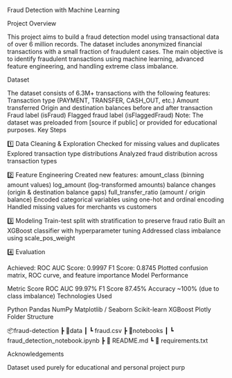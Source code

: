 Fraud Detection with Machine Learning

Project Overview

This project aims to build a fraud detection model using transactional data of over 6 million records. The dataset includes anonymized financial transactions with a small fraction of fraudulent cases. The main objective is to identify fraudulent transactions using machine learning, advanced feature engineering, and handling extreme class imbalance.

Dataset

The dataset consists of 6.3M+ transactions with the following features:
Transaction type (PAYMENT, TRANSFER, CASH_OUT, etc.)
Amount transferred
Origin and destination balances before and after transaction
Fraud label (isFraud)
Flagged fraud label (isFlaggedFraud)
Note: The dataset was preloaded from [source if public] or provided for educational purposes.
Key Steps

1️⃣ Data Cleaning & Exploration
Checked for missing values and duplicates
Explored transaction type distributions
Analyzed fraud distribution across transaction types

2️⃣ Feature Engineering
Created new features:
amount_class (binning amount values)
log_amount (log-transformed amounts)
balance changes (origin & destination balance gaps)
full_transfer_ratio (amount / origin balance)
Encoded categorical variables using one-hot and ordinal encoding
Handled missing values for merchants vs customers

3️⃣ Modeling
Train-test split with stratification to preserve fraud ratio
Built an XGBoost classifier with hyperparameter tuning
Addressed class imbalance using scale_pos_weight

4️⃣ Evaluation

Achieved:
ROC AUC Score: 0.9997
F1 Score: 0.8745
Plotted confusion matrix, ROC curve, and feature importance
Model Performance

Metric	Score
ROC AUC	99.97%
F1 Score	87.45%
Accuracy	~100% (due to class imbalance)
Technologies Used

Python
Pandas
NumPy
Matplotlib / Seaborn
Scikit-learn
XGBoost
Plotly
Folder Structure

📦fraud-detection
 ┣ 📂data
 ┃ ┗ fraud.csv
 ┣ 📂notebooks
 ┃ ┗ fraud_detection_notebook.ipynb
 ┣ 📄 README.md
 ┗ 📄 requirements.txt
 
Acknowledgements

Dataset used purely for educational and personal project purp
